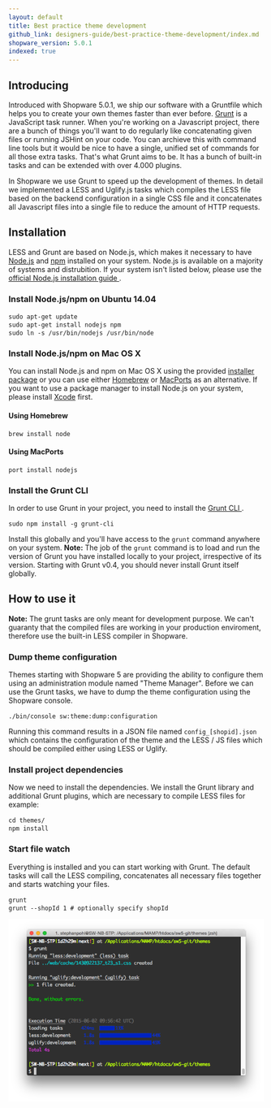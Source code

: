 ```yaml
---
layout: default
title: Best practice theme development
github_link: designers-guide/best-practice-theme-development/index.md
shopware_version: 5.0.1
indexed: true
---
```


## Introducing

Introduced with Shopware 5.0.1, we ship our software with a Gruntfile which helps you to create your own themes faster than ever before. [Grunt](http://gruntjs.com/) is a JavaScript task runner. When you're working on a Javascript project, there are a bunch of things you'll want to do regularly like concatenating given files or running JSHint on your code. You can archieve this with command line tools but it would be nice to have a single, unified set of commands for all those extra tasks. That's what Grunt aims to be. It has a bunch of built-in tasks and can be extended with over 4.000 plugins.

In Shopware we use Grunt to speed up the development of themes. In detail we implemented a LESS and Uglify.js tasks which compiles the LESS file based on the backend configuration in a single CSS file and it concatenates all Javascript files into a single file to reduce the amount of HTTP requests.


## Installation

LESS and Grunt are based on Node.js, which makes it necessary to have [Node.js](https://nodejs.org/) and [npm](https://www.npmjs.com/) installed on your system. Node.js is available on a majority of systems and distrubition. If your system isn't listed below, please use the [official Node.js installation guide ](https://github.com/joyent/node/wiki/Installation).

### Install Node.js/npm on Ubuntu 14.04

```
sudo apt-get update
sudo apt-get install nodejs npm
sudo ln -s /usr/bin/nodejs /usr/bin/node
```

### Install Node.js/npm on Mac OS X
You can install Node.js and npm on Mac OS X using the provided [installer package](http://nodejs.org/#download) or you can use either [Homebrew](http://brew.sh/) or [MacPorts](http://www.macports.org/) as an alternative. If you want to use a package manager to install Node.js on your system, please install [Xcode](https://developer.apple.com/xcode/) first.

#### Using Homebrew
```
brew install node
```

#### Using MacPorts
```
port install nodejs
```


### Install the Grunt CLI
In order to use Grunt in your project, you need to install the [Grunt CLI ](https://github.com/gruntjs/grunt-cli). 

```
sudo npm install -g grunt-cli
```
Install this globally and you'll have access to the ```grunt``` command anywhere on your system. **Note:** The job of the ```grunt``` command is to load and run the version of Grunt you have installed locally to your project, irrespective of its version. Starting with Grunt v0.4, you should never install Grunt itself globally.

## How to use it

<div class="alert alert-warning"><strong>Note:</strong> The grunt tasks are only meant for development purpose. We can't guaranty that the compiled files are working in your production enviroment, therefore use the built-in LESS compiler in Shopware.</div>


### Dump theme configuration
Themes starting with Shopware 5 are providing the ability to configure them using an administration module named "Theme Manager". Before we can use the Grunt tasks, we have to dump the theme configuration using the Shopware console.

```
./bin/console sw:theme:dump:configuration
```

Running this command results in a JSON file named ```config_[shopid].json``` which contains the configuration of the theme and the LESS / JS files which should be compiled either using LESS or Uglify. 

### Install project dependencies
Now we need to install the dependencies. We install the Grunt library and additional Grunt plugins, which are necessary to compile LESS files for example:

```
cd themes/
npm install
```

### Start file watch
Everything is installed and you can start working with Grunt. The default tasks will call the LESS compiling, concatenates all necessary files together and starts watching your files.

```
grunt
grunt --shopId 1 # optionally specify shopId
```

![Grunt Screenshot](grunt-screenshot.png)
